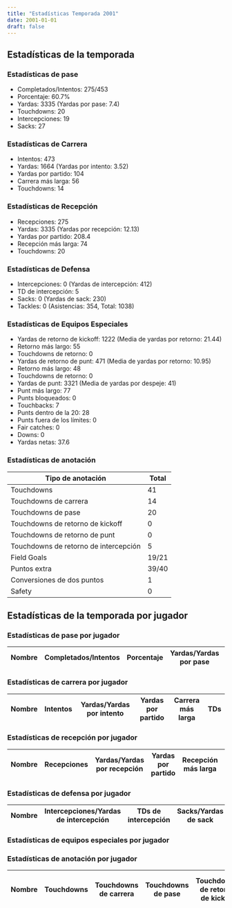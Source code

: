 ```yaml
---
title: "Estadísticas Temporada 2001"
date: 2001-01-01
draft: false
---
```


## Estadísticas de la temporada
### Estadísticas de pase
* Completados/Intentos: 275/453
* Porcentaje: 60.7%
* Yardas: 3335 (Yardas por pase: 7.4)
* Touchdowns: 20
* Intercepciones: 19
* Sacks: 27

### Estadísticas de Carrera
* Intentos: 473
* Yardas: 1664 (Yardas por intento: 3.52)
* Yardas por partido: 104
* Carrera más larga: 56
* Touchdowns: 14

### Estadísticas de Recepción
* Recepciones: 275
* Yardas: 3335 (Yardas por recepción: 12.13)
* Yardas por partido: 208.4
* Recepción más larga: 74
* Touchdowns: 20

### Estadísticas de Defensa
* Intercepciones: 0 (Yardas de intercepción: 412)
* TD de intercepción: 5
* Sacks: 0 (Yardas de sack: 230)
* Tackles: 0 (Asistencias: 354, Total: 1038)

### Estadísticas de Equipos Especiales
* Yardas de retorno de kickoff: 1222 (Media de yardas por retorno: 21.44)
* Retorno más largo: 55
* Touchdowns de retorno: 0
* Yardas de retorno de punt: 471 (Media de yardas por retorno: 10.95)
* Retorno más largo: 48
* Touchdowns de retorno: 0
* Yardas de punt: 3321 (Media de yardas por despeje: 41)
* Punt más largo: 77
* Punts bloqueados: 0
* Touchbacks: 7
* Punts dentro de la 20: 28
* Punts fuera de los límites: 0
* Fair catches: 0
* Downs: 0
* Yardas netas: 37.6

### Estadísticas de anotación
| Tipo de anotación | Total |
|-------------------|-------|
| Touchdowns | 41 |
| Touchdowns de carrera | 14 |
| Touchdowns de pase | 20 |
| Touchdowns de retorno de kickoff | 0 |
| Touchdowns de retorno de punt | 0 |
| Touchdowns de retorno de intercepción | 5 |
| Field Goals | 19/21 |
| Puntos extra | 39/40 |
| Conversiones de dos puntos | 1 |
| Safety | 0 |

## Estadísticas de la temporada por jugador
### Estadísticas de pase por jugador
| Nombre | Completados/Intentos | Porcentaje | Yardas/Yardas por pase | TDs | Intercepciones | Sacks |
|--------|----------------------|------------|------------------------|-----|----------------|-------|


### Estadísticas de carrera por jugador
| Nombre | Intentos | Yardas/Yardas por intento | Yardas por partido | Carrera más larga | TDs |
|--------|----------|--------------------------|--------------------|-------------------|-----|


### Estadísticas de recepción por jugador
| Nombre | Recepciones | Yardas/Yardas por recepción | Yardas por partido | Recepción más larga | TDs |
|--------|-------------|----------------------------|--------------------|---------------------|-----|


### Estadísticas de defensa por jugador
| Nombre | Intercepciones/Yardas de intercepción | TDs de intercepción | Sacks/Yardas de sack | Tackles/Asistencias/Total |
|--------|--------------------------------------|---------------------|-----------------------|--------------------------|


### Estadísticas de equipos especiales por jugador
<!-- Puedes agregar aquí tablas para KickoffReturn, PuntReturn, Punting, Kicking si lo necesitas -->

### Estadísticas de anotación por jugador
| Nombre | Touchdowns | Touchdowns de carrera | Touchdowns de pase | Touchdowns de retorno de kickoff | Touchdowns de retorno de punt | Touchdowns de retorno de intercepción | Field Goals | Puntos extra | Conversiones de dos puntos | Safety |
|--------|------------|----------------|---------------------|----------------------------------|-------------------------------|----------------------------------|------------|--------------|--------------------------|--------|

